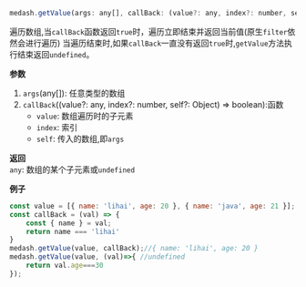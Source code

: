 ```js
medash.getValue(args: any[], callBack: (value?: any, index?: number, self?: Object) => boolean): any
```
遍历数组,当`callBack`函数返回`true`时，遍历立即结束并返回当前值(原生`filter`依然会进行遍历)
当遍历结束时,如果`callBack`一直没有返回`true`时,`getValue`方法执行结束返回`undefined`。

**参数**  
1. `args`(any[]): 任意类型的数组  
2. `callBack`((value?: any, index?: number, self?: Object) => boolean):函数
    * `value`: 数组遍历时的子元素
    * `index`: 索引 
    * `self`: 传入的数组,即`args`
  
**返回**        
 `any`: 数组的某个子元素或`undefined`

**例子**  

```js
const value = [{ name: 'lihai', age: 20 }, { name: 'java', age: 21 }];
const callBack = (val) => {
    const { name } = val;
    return name === 'lihai'
}
medash.getValue(value, callBack);//{ name: 'lihai', age: 20 }
medash.getValue(value, (val)=>{ //undefined
    return val.age===30
});
```

